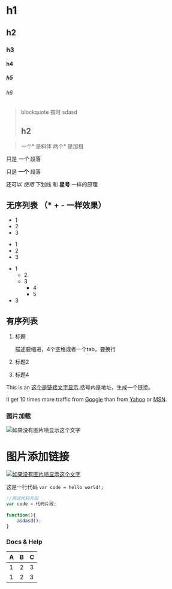 # h1

## h2

### h3

#### h4

##### h5

###### h6

> blockquote 
> 按时
> sdasd 
>## h2

> 一个* 是斜体
> 两个* 是加粗

只是 *一个* 段落

只是 **一个** 段落

还可以 _使用_ 下划线 和 __星号__ 一样的原理

## 无序列表 （* + - 一样效果）
* 1
* 2
* 3

+ 1
+ 2
+ 3

- 1
    - 2
    - 3
        - 4
        - 5 
- 3

## 有序列表
1. 标题
    
    描述要缩进，4个空格或者一个tab，要换行
    
2. 标题2
3. 标题4

This is an [这个是链接文字显示](http://example.com/ "这个是title属性").括号内是地址，生成一个链接。

II get 10 times more traffic from [Google][1] than from
[Yahoo][2] or [MSN][3].

[1]: http://www.baidu.com "链接"
[2]: http://www.baidu.com "链接222"
[3]: http://www.baidu.com "链接333"

### 图片加载
![如果没有图片啧显示这个文字](https://git-scm.com/images/pdf.png "Title")

# 图片添加链接
[![如果没有图片啧显示这个文字](https://git-scm.com/images/pdf.png "Title")](http://www.baidu.com)

这是一行代码 `var code = hello world!;`


```js
//测试代码片段
var code = 代码片段;
    
function(){
    asdasd();
}
```

### Docs & Help


| A | B | C
|---|---|---
|1|2|3
|1|2|3

